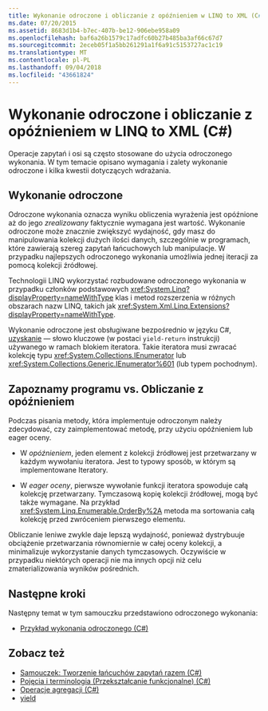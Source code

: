 ```yaml
---
title: Wykonanie odroczone i obliczanie z opóźnieniem w LINQ to XML (C#)
ms.date: 07/20/2015
ms.assetid: 8683d1b4-b7ec-407b-be12-906ebe958a09
ms.openlocfilehash: baf6a26b1579c17adfc60b27b485ba3af66c67d7
ms.sourcegitcommit: 2eceb05f1a5bb261291a1f6a91c5153727ac1c19
ms.translationtype: MT
ms.contentlocale: pl-PL
ms.lasthandoff: 09/04/2018
ms.locfileid: "43661824"
---
```

# <a name="deferred-execution-and-lazy-evaluation-in-linq-to-xml-c"></a>Wykonanie odroczone i obliczanie z opóźnieniem w LINQ to XML (C#)
Operacje zapytań i osi są często stosowane do użycia odroczonego wykonania. W tym temacie opisano wymagania i zalety wykonanie odroczone i kilka kwestii dotyczących wdrażania.  
  
## <a name="deferred-execution"></a>Wykonanie odroczone  
 Odroczone wykonania oznacza wyniku obliczenia wyrażenia jest opóźnione aż do jego *zrealizowany* faktycznie wymagana jest wartość. Wykonanie odroczone może znacznie zwiększyć wydajność, gdy masz do manipulowania kolekcji dużych ilości danych, szczególnie w programach, które zawierają szereg zapytań łańcuchowych lub manipulacje. W przypadku najlepszych odroczonego wykonania umożliwia jednej iteracji za pomocą kolekcji źródłowej.  
  
 Technologii LINQ wykorzystać rozbudowane odroczonego wykonania w przypadku członków podstawowych <xref:System.Linq?displayProperty=nameWithType> klas i metod rozszerzenia w różnych obszarach nazw LINQ, takich jak <xref:System.Xml.Linq.Extensions?displayProperty=nameWithType>.  
  
 Wykonanie odroczone jest obsługiwane bezpośrednio w języku C#, [uzyskanie](../../../../csharp/language-reference/keywords/yield.md) — słowo kluczowe (w postaci `yield-return` instrukcji) używanego w ramach blokiem iteratora. Takie iteratora musi zwracać kolekcję typu <xref:System.Collections.IEnumerator> lub <xref:System.Collections.Generic.IEnumerator%601> (lub typem pochodnym).  
  
## <a name="eager-vs-lazy-evaluation"></a>Zapoznamy programu vs. Obliczanie z opóźnieniem  
 Podczas pisania metody, która implementuje odroczonym należy zdecydować, czy zaimplementować metodę, przy użyciu opóźnieniem lub eager oceny.  
  
-   W *opóźnieniem*, jeden element z kolekcji źródłowej jest przetwarzany w każdym wywołaniu iteratora. Jest to typowy sposób, w którym są implementowane Iteratory.  
  
-   W *eager oceny*, pierwsze wywołanie funkcji iteratora spowoduje całą kolekcję przetwarzany. Tymczasową kopię kolekcji źródłowej, mogą być także wymagane. Na przykład <xref:System.Linq.Enumerable.OrderBy%2A> metoda ma sortowania całą kolekcję przed zwróceniem pierwszego elementu.  
  
 Obliczanie leniwe zwykle daje lepszą wydajność, ponieważ dystrybuuje obciążenie przetwarzania równomiernie w całej oceny kolekcji, a minimalizuje wykorzystanie danych tymczasowych. Oczywiście w przypadku niektórych operacji nie ma innych opcji niż celu zmaterializowania wyników pośrednich.  
  
## <a name="next-steps"></a>Następne kroki  
 Następny temat w tym samouczku przedstawiono odroczonego wykonania:  
  
-   [Przykład wykonania odroczonego (C#)](../../../../csharp/programming-guide/concepts/linq/deferred-execution-example.md)  
  
## <a name="see-also"></a>Zobacz też

- [Samouczek: Tworzenie łańcuchów zapytań razem (C#)](../../../../csharp/programming-guide/concepts/linq/tutorial-chaining-queries-together.md)  
- [Pojęcia i terminologia (Przekształcanie funkcjonalne) (C#)](../../../../csharp/programming-guide/concepts/linq/concepts-and-terminology-functional-transformation.md)  
- [Operacje agregacji (C#)](../../../../csharp/programming-guide/concepts/linq/aggregation-operations.md)  
- [yield](../../../../csharp/language-reference/keywords/yield.md)
